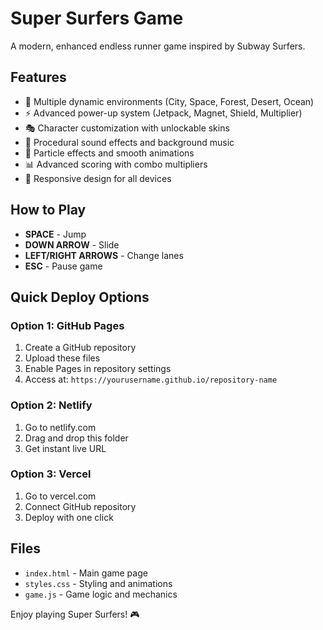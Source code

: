 # Super Surfers Game

A modern, enhanced endless runner game inspired by Subway Surfers.

## Features
- 🚀 Multiple dynamic environments (City, Space, Forest, Desert, Ocean)
- ⚡ Advanced power-up system (Jetpack, Magnet, Shield, Multiplier)
- 🎭 Character customization with unlockable skins
- 🎵 Procedural sound effects and background music
- 🌟 Particle effects and smooth animations
- 📊 Advanced scoring with combo multipliers
- 📱 Responsive design for all devices

## How to Play
- **SPACE** - Jump
- **DOWN ARROW** - Slide  
- **LEFT/RIGHT ARROWS** - Change lanes
- **ESC** - Pause game

## Quick Deploy Options

### Option 1: GitHub Pages
1. Create a GitHub repository
2. Upload these files
3. Enable Pages in repository settings
4. Access at: `https://yourusername.github.io/repository-name`

### Option 2: Netlify
1. Go to netlify.com
2. Drag and drop this folder
3. Get instant live URL

### Option 3: Vercel
1. Go to vercel.com
2. Connect GitHub repository
3. Deploy with one click

## Files
- `index.html` - Main game page
- `styles.css` - Styling and animations
- `game.js` - Game logic and mechanics

Enjoy playing Super Surfers! 🎮